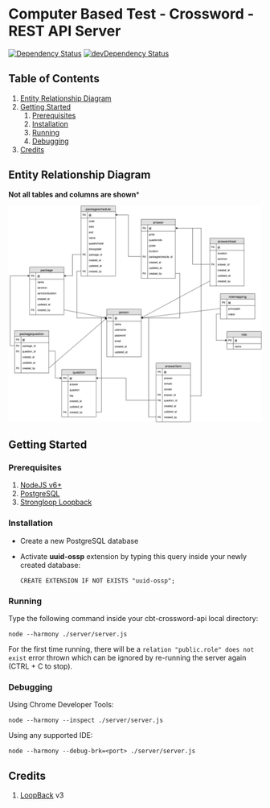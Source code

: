 # Computer Based Test - Crossword - REST API Server

[![Dependency Status](https://david-dm.org/labibramadhan/cbt-crossword-api.svg)](https://david-dm.org/labibramadhan/cbt-crossword-api)
[![devDependency Status](https://david-dm.org/labibramadhan/cbt-crossword-api/dev-status.svg)](https://david-dm.org/labibramadhan/cbt-crossword-api?type=dev)

## Table of Contents
1. [Entity Relationship Diagram](#entity-relationship-diagram)
1. [Getting Started](#getting-started)
    1. [Prerequisites](#prerequisites)
    1. [Installation](#installation)
    1. [Running](#running)
    1. [Debugging](#debugging)
1. [Credits](#credits)

## Entity Relationship Diagram

**Not all tables and columns are shown***

![CBT Crossword - Entity Relationship Diagram](static/images/ERD.png)

## Getting Started

### Prerequisites

1. [NodeJS v6+](https://nodejs.org/en/download/)
1. [PostgreSQL](https://www.postgresql.org/download/)
1. [Strongloop Loopback](http://loopback.io/getting-started/)

### Installation

- Create a new PostgreSQL database
- Activate **uuid-ossp** extension by typing this query inside your newly created database:

  ```
  CREATE EXTENSION IF NOT EXISTS "uuid-ossp";
  ```

### Running

Type the following command inside your cbt-crossword-api local directory:

```
node --harmony ./server/server.js
```

For the first time running, there will be a ```relation "public.role" does not exist``` error thrown which can be ignored by re-running the server again (CTRL + C to stop).

### Debugging

Using Chrome Developer Tools:

```
node --harmony --inspect ./server/server.js
```

Using any supported IDE:

```
node --harmony --debug-brk=<port> ./server/server.js
```

## Credits

1. [LoopBack](http://loopback.io) v3
